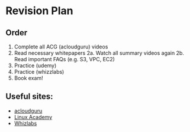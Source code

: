 # Revision Plan 

## Order

1. Complete all ACG (acloudguru) videos
2. Read necessary whitepapers
2a. Watch all summary videos again
2b. Read important FAQs (e.g. S3, VPC, EC2)
3. Practice (udemy)
4. Practice (whizzlabs)
5. Book exam!

## Useful sites:
- [acloudguru](https://acloud.guru/)
- [Linux Academy](https://linuxacademy.com/)
- [Whizlabs](https://www.whizlabs.com/)

